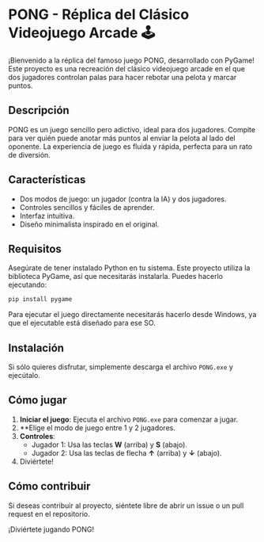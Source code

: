 # PONG - Réplica del Clásico Videojuego Arcade 🕹️

¡Bienvenido a la réplica del famoso juego PONG, desarrollado con PyGame! Este proyecto es una recreación del clásico videojuego arcade en el que dos jugadores controlan palas para hacer rebotar una pelota y marcar puntos.

## Descripción

PONG es un juego sencillo pero adictivo, ideal para dos jugadores. Compite para ver quién puede anotar más puntos al enviar la pelota al lado del oponente. La experiencia de juego es fluida y rápida, perfecta para un rato de diversión.

## Características

- Dos modos de juego: un jugador (contra la IA) y dos jugadores.
- Controles sencillos y fáciles de aprender.
- Interfaz intuitiva.
- Diseño minimalista inspirado en el original.

## Requisitos

Asegúrate de tener instalado Python en tu sistema. Este proyecto utiliza la biblioteca PyGame, así que necesitarás instalarla. Puedes hacerlo ejecutando:

```bash
pip install pygame
```
Para ejecutar el juego directamente necesitarás hacerlo desde Windows, ya que el ejecutable está diseñado para ese SO.

## Instalación

Si sólo quieres disfrutar, simplemente descarga el archivo `PONG.exe` y ejecútalo.

## Cómo jugar

1. **Iniciar el juego**: Ejecuta el archivo `PONG.exe` para comenzar a jugar.
2. **Elige el modo de juego entre 1 y 2 jugadores.
3. **Controles**:
   - Jugador 1: Usa las teclas **W** (arriba) y **S** (abajo).
   - Jugador 2: Usa las teclas de flecha **↑** (arriba) y **↓** (abajo).
4. Diviértete!

## Cómo contribuir

Si deseas contribuir al proyecto, siéntete libre de abrir un issue o un pull request en el repositorio.

¡Diviértete jugando PONG!
